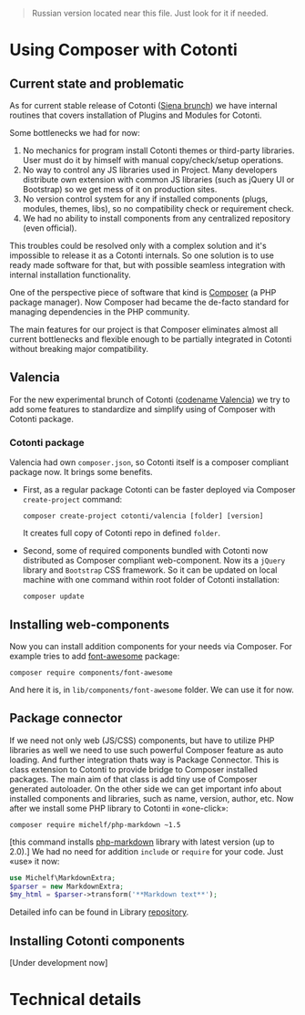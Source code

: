 > Russian version located near this file. Just look for it if needed.

# Using Composer with Cotonti #


## Current state and problematic ##

As for current stable release of Cotonti ([Siena brunch](https://github.com/Cotonti/valencia)) we have internal routines that covers installation of Plugins and Modules for Cotonti.

Some bottlenecks we had for now:
1. No mechanics for program install Cotonti themes or third-party libraries. User must do it by himself with manual copy/check/setup operations.
2. No way to control any JS libraries used in Project. Many developers distribute own extension with common JS libraries (such as jQuery UI or Bootstrap) so we get mess of it on production sites.
3. No version control system for any if installed components (plugs, modules, themes, libs), so no compatibility check or requirement check.
4. We had no ability to install components from any centralized repository (even official).

This troubles could be resolved only with a complex solution and it's impossible to release it as a Cotonti internals. So one solution is to use ready made software for that, but with possible seamless integration with internal installation functionality.

One of the perspective piece of software that kind is [Composer](https://getcomposer.org/) (a PHP package manager). Now Composer had became the de-facto standard for managing dependencies in the PHP community.

The main features for our project is that Composer eliminates almost all current bottlenecks and flexible enough to be partially integrated in Cotonti without breaking major compatibility.

## Valencia ##

For the new experimental brunch of Cotonti ([codename Valencia](https://github.com/Cotonti/valencia)) we try to add some features to standardize and simplify using of Composer with Cotonti package.

### Cotonti package ###

Valencia had own `composer.json`, so Cotonti itself is a composer compliant package now. It brings some benefits.

 * First, as a regular package Cotonti can be faster deployed via Composer `create-project` command:
	```
	composer create-project cotonti/valencia [folder] [version]
	```
	It creates full copy of Cotonti repo in defined `folder`.

 * Second, some of required components bundled with Cotonti now distributed as Composer compliant web-component. Now its a `jQuery` library and `Bootstrap` CSS framework. So it can be updated on local machine with one command within root folder of Cotonti installation:
	```
	composer update
	```

## Installing web-components ##

Now you can install addition components for your needs via Composer. For example tries to add [font-awesome](http://fontawesome.io/) package:
```
composer require components/font-awesome
```
And here it is, in `lib/components/font-awesome` folder. We can use it for now.

## Package connector ##

If we need not only web (JS/CSS) components, but have to utilize PHP libraries as well we need to use such powerful Composer feature as auto loading.
And further integration thats way is Package Connector. This is class extension to Cotonti to provide bridge to Composer installed packages.
The main aim of that class is add tiny use of Composer generated autoloader. On the other side we can get important info about installed components and libraries, such as name, version, author, etc.
Now after we install some PHP library to Cotonti in «one-click»:
```
composer require michelf/php-markdown ~1.5
```
[this command installs [php-markdown](https://michelf.ca/projects/php-markdown/) library with latest version (up to 2.0).]
We had no need for addition `include` or `require` for your code. Just «use» it now:
```php
use Michelf\MarkdownExtra;
$parser = new MarkdownExtra;
$my_html = $parser->transform('**Markdown text**');
```

Detailed info can be found in Library [repository](https://github.com/macik/PackageConnector).

## Installing Cotonti components ##

[Under development now]

# Technical details #

